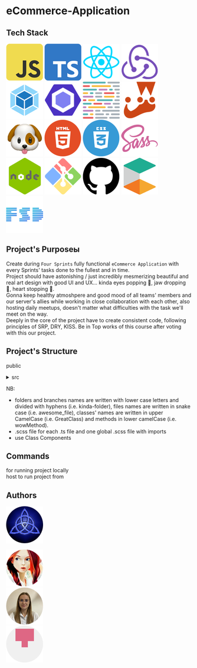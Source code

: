 # eCommerce-Application

## Tech Stack

![js](./assets/tech-stack-images/js.png)
![ts](./assets/tech-stack-images/ts.png)
![react](./assets/tech-stack-images/react.png)
![redux](./assets/tech-stack-images/redux.png)
![webpack](./assets/tech-stack-images/webpack.png)
![eslint](./assets/tech-stack-images/eslint.png)
![prettier](./assets/tech-stack-images/prettier.png)
![jest](./assets/tech-stack-images/jest.png)
![husky](./assets/tech-stack-images/husky.png)
![html](./assets/tech-stack-images/html.png)
![css](./assets/tech-stack-images/css.png)
![scss](./assets/tech-stack-images/scss.png)
![node](./assets/tech-stack-images/node.png)
![git](./assets/tech-stack-images/git.png)
![github](./assets/tech-stack-images/github.png)
![ecommerce tools](./assets/tech-stack-images/ecommerce_tools.png)
![fsd](./assets/tech-stack-images/fsd_architecture.png)

## Project's Purposeы

Create during `Four Sprints` fully functional `eCommerce Application` with every Sprints' tasks done to the fullest and in time.<br />
Project should have astonishing / just incredibly mesmerizing beautiful and real art design with good UI and UX... kinda eyes popping 👀, jaw dropping 👄, heart stopping 💖.<br />
Gonna keep healthy atmoshpere and good mood of all teams' members and our server's allies while working in close collaboration with each other, also hosting daily meetups, doesn't matter what difficulties with the task we'll meet on the way.<br />
Deeply in the core of the project have to create consistent code, following principles of SRP, DRY, KISS.
Be in Top works of this course after voting with this our project.

## Project's Structure

public<br />

<details><summary>src</summary>

- app<br />
- api<br />
<details><summary>core</summary>

- base_component<br />
- store<br />
- observer
- event_emitter<br />
</details>
<details><summary>components</summary>

- pages<br />
- widgets
- features(card etc.)<br />
- UI (buttons etc.)<br />
</details>


- data (product's config, arrays of sounds etc.)<br />
- assets (pics, icons, backgrounds etc.)<br />
- types, enums, interfaces, constants<br />
</details>
<p></p>
NB:

- folders and branches names are written with lower case letters and divided with hyphens (i.e. kinda-folder), files names are written in snake case (i.e. awesome_file), classes' names are written in upper CamelCase (i.e. GreatClass) and methods in lower camelCase (i.e. wowMethod).
- .scss file for each .ts file and one global .scss file with imports
- use Class Components

## Commands

for running project locally<br />
host to run project from

## Authors

![trinity](./assets/trinity.png)

[![craftsw0man](./assets/github-pics/github_pic_tashenka.png)](https://github.com/CRAFTSW0MAN/)<br />
[![yanabel1996](./assets/github-pics/github_pic_yanabel1996.png)](https://github.com/yanabel1996)<br />
[![lyutails](./assets/github-pics/github_pic_lyutails.png)](https://github.com/lyutails)<br />
